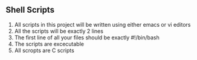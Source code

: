 ## Shell Scripts
1. All scripts in this project will be written using either emacs or vi editors
2. All the scripts will be exactly 2 lines
3. The first line of all your files should be exactly #!/bin/bash
4. The scripts are excecutable
5. All scropts are C scripts